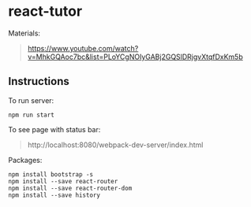 # react-tutor

Materials:
> https://www.youtube.com/watch?v=MhkGQAoc7bc&list=PLoYCgNOIyGABj2GQSlDRjgvXtqfDxKm5b

## Instructions

To run server:
```
npm run start
```

To see page with status bar:
> http://localhost:8080/webpack-dev-server/index.html

Packages:
```
npm install bootstrap -s
npm install --save react-router
npm install --save react-router-dom
npm install --save history
```
